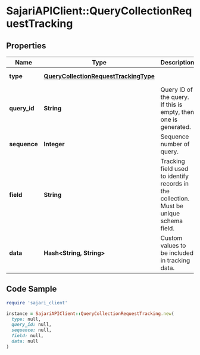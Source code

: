 # SajariAPIClient::QueryCollectionRequestTracking

## Properties

| Name | Type | Description | Notes |
| ---- | ---- | ----------- | ----- |
| **type** | [**QueryCollectionRequestTrackingType**](QueryCollectionRequestTrackingType.md) |  | [optional][default to &#39;TYPE_UNSPECIFIED&#39;] |
| **query_id** | **String** | Query ID of the query. If this is empty, then one is generated. | [optional] |
| **sequence** | **Integer** | Sequence number of query. | [optional] |
| **field** | **String** | Tracking field used to identify records in the collection.  Must be unique schema field. | [optional] |
| **data** | **Hash&lt;String, String&gt;** | Custom values to be included in tracking data. | [optional] |

## Code Sample

```ruby
require 'sajari_client'

instance = SajariAPIClient::QueryCollectionRequestTracking.new(
  type: null,
  query_id: null,
  sequence: null,
  field: null,
  data: null
)
```

